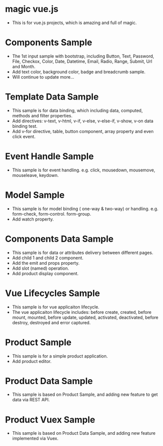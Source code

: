 # magic vue.js
 * This is for vue.js projects, which is amazing and full of magic.
		
 # Components Sample		
 * The 1st input sample with bootstrap, including Button, Text, Password, File, Checkox, Color, Date, Datetime, Email, Radio, Range, Submit, Url and Month.		
 * Add text color, background color, badge and breadcrumb sample.		
 * Will continue to update more...

 # Template Data Sample
 * This sample is for data binding, which including data, computed, methods and filter properties.
 * Add directives: v-text, v-html, v-if, v-else, v-else-if, v-show, v-on data binding test. 
 * Add v-for directive, table, button component, array property and even click event.

# Event Handle Sample
* This sample is for event handling. e.g. click, mousedown, mousemove, mouseleave, keydown.

# Model Sample
* This sample is for model binding ( one-way & two-way) or handling. e.g. form-check, form-control. form-group.
* Add watch property.

# Components Data Sample
* This sample is for data or attributes delivery between different pages.
* Add child 1 and child 2 component.
* Add the emit and props property.
* Add slot (named) operation.
* Add product display component.

# Vue Lifecycles Sample
* This sample is for vue applicaiton lifecycle.
* The vue applicaiton lifecycle includes: before create, created, before mount, mounted, before update, updated, activated, deactivated, before destroy, destroyed and error captured.

# Product Sample
* This sample is for a simple product application.
* Add product editor.  

# Product Data Sample
* This sample is based on Product Sample, and adding new feature to get data via REST API.

# Product Vuex Sample
* This sample is based on Product Data Sample, and adding new feature implemented via Vuex.